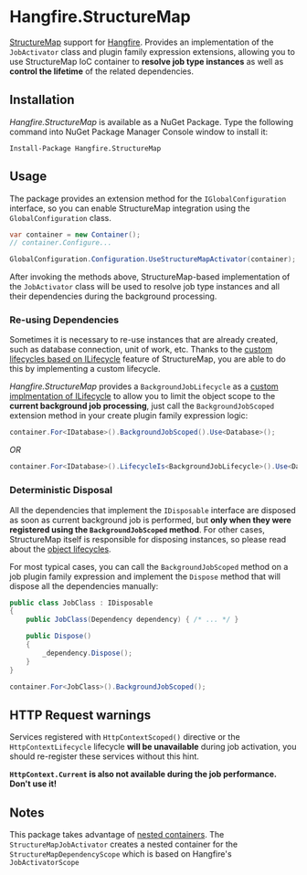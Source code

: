 Hangfire.StructureMap
=====================

[StructureMap](http://structuremap.github.io/) support for [Hangfire](http://hangfire.io). Provides an implementation of the `JobActivator` class and plugin family expression extensions, allowing you to use StructureMap IoC container to **resolve job type instances** as well as **control the lifetime** of the related dependencies.

Installation
--------------

*Hangfire.StructureMap* is available as a NuGet Package. Type the following command into NuGet Package Manager Console window to install it:

```
Install-Package Hangfire.StructureMap
```

Usage
------

The package provides an extension method for the `IGlobalConfiguration` interface, so you can enable StructureMap integration using the `GlobalConfiguration` class.

```csharp
var container = new Container();
// container.Configure...

GlobalConfiguration.Configuration.UseStructureMapActivator(container);
```

After invoking the methods above, StructureMap-based implementation of the `JobActivator` class will be used to resolve job type instances and all their dependencies during the background processing.

### Re-using Dependencies

Sometimes it is necessary to re-use instances that are already created, such as database connection, unit of work, etc. Thanks to the [custom lifecycles based on ILifecycle](http://structuremap.github.io/object-lifecycle/custom-lifecycles/) feature of StructureMap, you are able to do this by implementing a custom lifecycle.

*Hangfire.StructureMap* provides a `BackgroundJobLifecycle` as a [custom implmentation of ILifecycle](http://structuremap.github.io/object-lifecycle/custom-lifecycles/) to allow you to limit the object scope to the **current background job processing**, just call the `BackgroundJobScoped` extension method in your create plugin family expression logic:

```csharp
container.For<IDatabase>().BackgroundJobScoped().Use<Database>();
```

*OR*

```csharp
container.For<IDatabase>().LifecycleIs<BackgroundJobLifecycle>().Use<Database>();
```


### Deterministic Disposal

All the dependencies that implement the `IDisposable` interface are disposed as soon as current background job is performed, but **only when they were registered using the `BackgroundJobScoped` method**. For other cases, StructureMap itself is responsible for disposing instances, so please read about the [object lifecycles](http://structuremap.github.io/object-lifecycle/).

For most typical cases, you can call the `BackgroundJobScoped` method on a job plugin family expression and implement the `Dispose` method that will dispose all the dependencies manually:

```csharp
public class JobClass : IDisposable
{
    public JobClass(Dependency dependency) { /* ... */ }

    public Dispose()
    {
        _dependency.Dispose();
    }
}
```

```csharp
container.For<JobClass>().BackgroundJobScoped();
```

HTTP Request warnings
-----------------------

Services registered with `HttpContextScoped()` directive or the `HttpContextLifecycle` lifecycle **will be unavailable** during job activation, you should re-register these services without this hint.

**`HttpContext.Current` is also not available during the job performance. Don't use it!**

Notes
------

This package takes advantage of [nested containers](http://structuremap.github.io/the-container/nested-containers/).  The `StructureMapJobActivator` creates a nested container for the `StructureMapDependencyScope` which is based on Hangfire's `JobActivatorScope`
